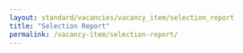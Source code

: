 ```yaml
---
layout: standard/vacancies/vacancy_item/selection_report
title: "Selection Report"
permalink: /vacancy-item/selection-report/
---
```


<!--- This child document initializes the page in Jekyll. -->